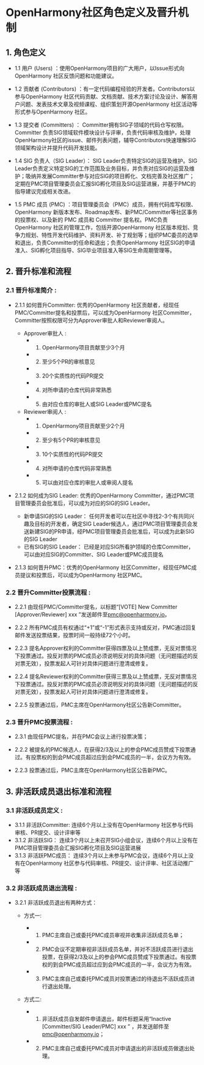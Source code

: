 # **OpenHarmony社区角色定义及晋升机制**

## 1. 角色定义

- 1.1 用户 (Users)  ：使用OpenHarmony项目的广大用户，以Issue形式向OpenHarmony 社区反馈问题和功能建议。

- 1.2 贡献者 (Contributors)  ：有一定代码编程经验的开发者。Contributors以参与OpenHarmony 社区代码贡献、文档贡献、技术方案讨论及设计、解答用户问题、发表技术文章及视频课程、组织策划开源OpenHarmony 社区活动等形式参与OpenHarmony 社区。

- 1.3 提交者 (Committers) ： Committer拥有SIG子领域的代码仓写权限。Committer 负责SIG领域软件模块设计与评审，负责代码审核及维护，处理OpenHarmony社区的issue、邮件列表问题，辅导Contributors快速理解SIG领域架构设计并提升代码开发技能。

- 1.4 SIG 负责人（SIG Leader）： SIG Leader负责特定SIG的运营及维护。SIG Leader负责定义特定SIG的工作范围及业务目标，并负责对应SIG的运营及维护；吸纳并发展Committer参与对应SIG的项目孵化、文档完善及社区推广；定期在PMC项目管理委员会汇报SIG孵化项目及SIG运营进展，并基于PMC的指导建议完成相关改进。

- 1.5 PMC 成员 (PMC)  ：项目管理委员会（PMC）成员，拥有代码库写权限、OpenHarmony 新版本发布、Roadmap发布、新PMC/Committer等社区事务的投票权、以及新的 PMC 成员和 Committer 提名权。PMC负责OpenHarmony 社区的管理工作，包括开源OpenHarmony 社区版本规划、竞争力规划、特性开发代码维护、资料开发、补丁规划等；组织PMC委员的选举和退出，负责Committer的任命和退出；负责OpenHarmony 社区SIG的申请准入、SIG孵化项目指导、SIG毕业项目准入等SIG生命周期管理等。

## 2. 晋升标准和流程

### 2.1 晋升标准简介 :

- 2.1.1 如何晋升Committer: 优秀的OpenHarmony 社区贡献者，经现任PMC/Committer提名和投票后，可以成为OpenHarmony 社区Committer，Committer按照权限可分为Approver审批人和Reviewer审阅人。
    - Approver审批人 :
        - 1. OpenHarmony项目贡献至少3个月
        - 2. 至少5个PR的审核意见
        - 3. 20个实质性的代码PR提交
        - 4. 对所申请的仓库代码非常熟悉
        - 5. 由对应仓库的审批人或SIG Leader或PMC提名
    - Reviewer审阅人 :
        - 1. OpenHarmony项目贡献至少2个月
        - 2. 至少有5个PR的审核意见
        - 3. 10个实质性的代码PR提交
        - 4. 对所申请的仓库代码非常熟悉
        - 5. 可以由对应仓库的审批人或审阅人提名

- 2.1.2 如何成为SIG Leader: 优秀的OpenHarmony Committer，通过PMC项目管理委员会批准后，可以成为对应的SIG的SIG Leader。
  - 新申请SIG的SIG Leader： 任何开发者可以在社区中寻找2-3个有共同兴趣及目标的开发者，确定SIG Leader候选人，通过PMC项目管理委员会发送新建SIG的PR申请，经PMC项目管理委员会批准后，可以成为此新SIG的SIG Leader
  - 已有SIG的SIG Leader： 已经是对应SIG所看护领域的仓库Committer，可以由对应SIG的Committer、SIG Leader或PMC成员提名

- 2.1.3  如何晋升PMC：优秀的OpenHarmony 社区Committer，经现任PMC成员提议和投票后，可以成为OpenHarmony 社区PMC。

### 2.2 晋升Committer投票流程 :

- 2.2.1  由现任PMC/Committer提名，以标题“[VOTE] New Committer [Approver/Reviewer] xxx ”发送邮件至[pmc@openharmony.io](mailto:pmc@openharmony.io)。

- 2.2.2 所有PMC成员有权通过“+1”或“-1”形式表示支持或反对，PMC通过回复邮件发送投票结果，投票时间一般持续72个小时。

- 2.2.3 提名Approver权利的Committer获得四票及以上赞成票，无反对票情况下投票通过。投反对票的PMC成员必须说明反对的具体问题（无问题描述的反对票无效），投票发起人可针对具体问题进行澄清或修复。

- 2.2.4 提名Reviewer权利的Committer获得三票及以上赞成票，无反对票情况下投票通过。投反对票的PMC成员必须说明反对的具体问题（无问题描述的反对票无效），投票发起人可针对具体问题进行澄清或修复。

- 2.2.5 投票通过后，PMC主席在OpenHarmony社区公告新Committer。

### 2.3  晋升PMC投票流程 :

- 2.3.1 由现任PMC提名，并在PMC会议上进行投票决策；

- 2.2.2 被提名的PMC候选人，在获得2/3及以上的参会PMC成员赞成下投票通过。有投票权的到会PMC成员超过应到会PMC成员的一半，会议方为有效。

- 2.2.3 投票通过后，PMC主席在OpenHarmony社区公告新PMC。

## 3. 非活跃成员退出标准和流程

### 3.1 非活跃成员定义 :

- 3.1.1 非活跃Committer: 连续6个月以上没有在OpenHarmony 社区参与代码审核、PR提交、设计评审等
- 3.1.2 非活跃SIG： 连续3个月以上未召开SIG小组会议，连续6个月以上没有在PMC项目管理委员会汇报SIG孵化项目及SIG运营进展
- 3.1.3 非活跃PMC成员： 连续3个月以上未参与PMC会议，连续6个月以上没有在OpenHarmony 社区参与代码审核、PR提交、设计评审、社区活动推广等

### 3.2 非活跃成员退出流程 :

- 3.2.1 非活跃成员退出有两种方式：

    - 方式一:
        - 1. PMC主席自己或委托PMC成员审视并收集非活跃成员名单；
        - 2. PMC会议不定期审视非活跃成员名单，并对不活跃成员进行退出投票，在获得2/3及以上的参会PMC成员赞成下投票通过。有投票权的到会PMC成员超过应到会PMC成员的一半，会议方为有效。
        - 3. PMC主席自己或委托PMC成员对投票通过的待退出不活跃成员进行退出处理。

    - 方式二:
        - 1. 非活跃成员自发邮件申请退出，邮件标题采用“Inactive [Committer/SIG Leader/PMC] xxx ” ，并发送邮件至[pmc@openharmony.io](mailto:pmc@openharmony.io)；
        - 2. PMC主席自己或委托PMC成员对申请退出的非活跃成员做退出处理。



